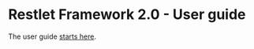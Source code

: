 Restlet Framework 2.0 - User guide
==================================

The user guide [starts
here](http://web.archive.org/web/20111228140231/http://wiki.restlet.org/docs_2.0/13-restlet/21-restlet.html "Welcome to the Restlet Framework !").


